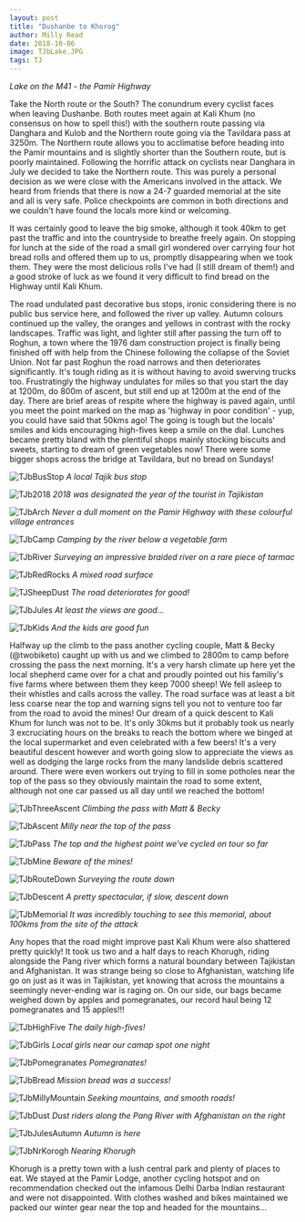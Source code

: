 ```yaml
---
layout: post
title: "Dushanbe to Khorog"
author: Milly Read
date: 2018-10-06
image: TJbLake.JPG
tags: TJ
--- 
```


*Lake on the M41 - the Pamir Highway*

Take the North route or the South? The conundrum every cyclist faces when leaving Dushanbe. Both routes meet again at Kali Khum (no consensus on how to spell this!) with the southern route passing via Danghara and Kulob and the Northern route going via the Tavildara pass at 3250m. The Northern route allows you to acclimatise before heading into the Pamir mountains and is slightly shorter than the Southern route, but is poorly maintained. Following the horrific attack on cyclists near Danghara in July we decided to take the Northern route. This was purely a personal decision as we were close with the Americans involved in the attack. We heard from friends that there is now a 24-7 guarded memorial at the site and all is very safe. Police checkpoints are common in both directions and we couldn't have found the locals more kind or welcoming.  

It was certainly good to leave the big smoke, although it took 40km to get past the traffic and into the countryside to breathe freely again. On stopping for lunch at the side of the road a small girl wondered over carrying four hot bread rolls and offered them up to us, promptly disappearing when we took them. They were the most delicious rolls I've had (I still dream of them!) and a good stroke of luck as we found it very difficult to find bread on the Highway until Kali Khum. 

The road undulated past decorative bus stops, ironic considering there is no public bus service here, and followed the river up valley. Autumn colours continued up the valley, the oranges and yellows in contrast with the rocky landscapes. Traffic was light, and lighter still after passing the turn off to Roghun, a town where the 1976 dam construction project is finally being finished off with help from the Chinese following the collapse of the Soviet Union. Not far past Roghun the road narrows and then deteriorates significantly. It's tough riding as it is without having to avoid swerving trucks too. Frustratingly the highway undulates for miles so that you start the day at 1200m, do 800m of ascent,  but still end up at 1200m at the end of the day. There are brief areas of respite where the highway is paved again, until you meet the point marked on the map as 'highway in poor condition' - yup, you could have said that 50kms ago! The going is tough but the locals' smiles and kids encouraging high-fives keep a smile on the dial. Lunches became pretty bland with the plentiful shops mainly stocking biscuits and sweets, starting to dream of green vegetables now! There were some bigger shops across the bridge at Tavildara, but no bread on Sundays!

![TJbBusStop](assets/img/TJbBusStop.jpg) *A local Tajik bus stop*

![TJb2018](assets/img/TJb2018.jpg) *2018 was designated the year of the tourist in Tajikistan*

![TJbArch](assets/img/TJbArch.jpg) *Never a dull moment on the Pamir Highway with these colourful village entrances*

![TJbCamp](assets/img/TJbCamp.jpg) *Camping by the river below a vegetable farm* 

![TJbRiver](assets/img/TJbRiver.jpg) *Surveying an impressive braided river on a rare piece of tarmac*

![TJbRedRocks](assets/img/TJbRedRocks.JPG) *A mixed road surface* 

![TJSheepDust](assets/img/TJbSheepDust.jpg) *The road deteriorates for good!*

![TJbJules](assets/img/TJbJules.jpg) *At least the views are good...*

![TJbKids](assets/img/TJbKids.jpg) *And the kids are good fun*


Halfway up the climb to the pass another cycling couple, Matt & Becky (@twobiketo) caught up with us and we climbed to 2800m to camp before crossing the pass the next morning. It's a very harsh climate up here yet the local shepherd came over for a chat and proudly pointed out his familiy's five farms where between them they keep 7000 sheep! We fell asleep to their whistles and calls across the valley. The road surface was at least a bit less coarse near the top and warning signs tell you not to venture too far from the road to avoid the mines! Our dream of a quick descent to Kali Khum for lunch was not to be. It's only 30kms but it probably took us nearly 3 excruciating hours on the breaks to reach the bottom where we binged at the local supermarket and even celebrated with a few beers! It's a very beautiful descent however and worth going slow to appreciate the views as well as dodging the large rocks from the many landslide debris scattered around. There were even workers out trying to fill in some potholes near the top of the pass so they obviously maintain the road to some extent, although not one car passed us all day until we reached the bottom!

![TJbThreeAscent](assets/img/TJbThreeAscent.jpg) *Climbing the pass with Matt & Becky*

![TJbAscent](assets/img/TJbAscent.JPG) *Milly near the top of the pass*

![TJbPass](assets/img/TJbPass.jpg) *The top and the highest point we've cycled on tour so far*

![TJbMine](assets/img/TJbMine.jpg) *Beware of the mines!*

![TJbRouteDown](assets/img/TJbRouteDown.jpg) *Surveying the route down*

![TJbDescent](assets/img/TJbDescent.JPG) *A pretty spectacular, if slow, descent down* 

![TJbMemorial](assets/img/TJbMemorial.jpg) *It was incredibly touching to see this memorial, about 100kms from the site of the attack*

Any hopes that the road might improve past Kali Khum were also shattered pretty quickly! It took us two and a half days to reach Khorugh, riding alongside the Pang river which forms a natural boundary between Tajikistan and Afghanistan. It was strange being so close to Afghanistan, watching life go on just as it was in Tajikistan, yet knowing that across the mountains a seemingly never-ending war is raging on. On our side, our bags became weighed down by apples and pomegranates, our record haul being 12 pomegranates and 15 apples!!! 

![TJbHighFive](assets/img/TJbHighFive.jpg) *The daily high-fives!* 

![TJbGirls](assets/img/TJbGirls.JPG) *Local girls near our camap spot one night*

![TJbPomegranates](assets/img/TJbPomegranates.jpg) *Pomegranates!* 

![TJbBread](assets/img/TJbBread.jpg) *Mission bread was a success!*

![TJbMillyMountain](assets/img/TJbMillyMountain.jpg) *Seeking mountains, and smooth roads!*

![TJbDust](assets/img/TJbDust.jpg) *Dust riders along the Pang River with Afghanistan on the right*

![TJbJulesAutumn](assets/img/TJbJulesAutumn.jpg) *Autumn is here*

![TJbNrKorogh](assets/img/TJbNrKorogh.jpg) *Nearing Khorugh*


Khorugh is a pretty town with a lush central park and plenty of places to eat. We stayed at the Pamir Lodge, another cycling hotspot and on recommendation checked out the infamous Delhi Darba Indian restaurant and were not disappointed. With clothes washed and bikes maintained we packed our winter gear near the top and headed for the mountains...

